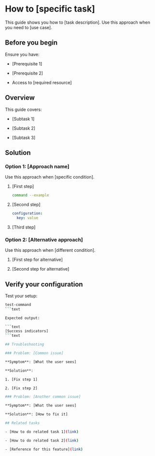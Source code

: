 # How to [specific task]

This guide shows you how to [task description]. Use this approach when you need
to [use case].

## Before you begin

Ensure you have:

- [Prerequisite 1]

- [Prerequisite 2]

- Access to [required resource]

## Overview

This guide covers:

- [Subtask 1]

- [Subtask 2]

- [Subtask 3]

## Solution

### Option 1: [Approach name]

Use this approach when [specific condition].

1. [First step]

   ```bash
   command --example
   ```

2. [Second step]

   ```yaml
   configuration:
     key: value
   ```

3. [Third step]

### Option 2: [Alternative approach]

Use this approach when [different condition].

1. [First step for alternative]

2. [Second step for alternative]

## Verify your configuration

Test your setup:

````bash
test-command
```text

Expected output:

```text
[Success indicators]
```text

## Troubleshooting

### Problem: [Common issue]

**Symptom**: [What the user sees]

**Solution**:

1. [Fix step 1]

2. [Fix step 2]

### Problem: [Another common issue]

**Symptom**: [What the user sees]

**Solution**: [How to fix it]

## Related tasks

- [How to do related task 1](link)

- [How to do related task 2](link)

- [Reference for this feature](link)
````
